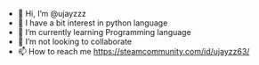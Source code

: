 - 👋 Hi, I’m @ujayzzz
- 👀 I have a bit interest in python language
- 🌱 I’m currently learning Programming language
- 💞️ I’m not looking to collaborate
- 📫 How to reach me https://steamcommunity.com/id/ujayzz63/

<!---
ujayzzz/ujayzzz is a ✨ special ✨ repository because its `README.md` (this file) appears on your GitHub profile.
You can click the Preview link to take a look at your changes.
--->
